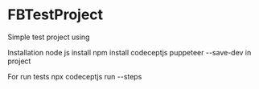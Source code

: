 # FBTestProject

Simple test project using 

Installation
node js install
npm install codeceptjs puppeteer --save-dev in project 

For run tests 
npx codeceptjs run --steps

